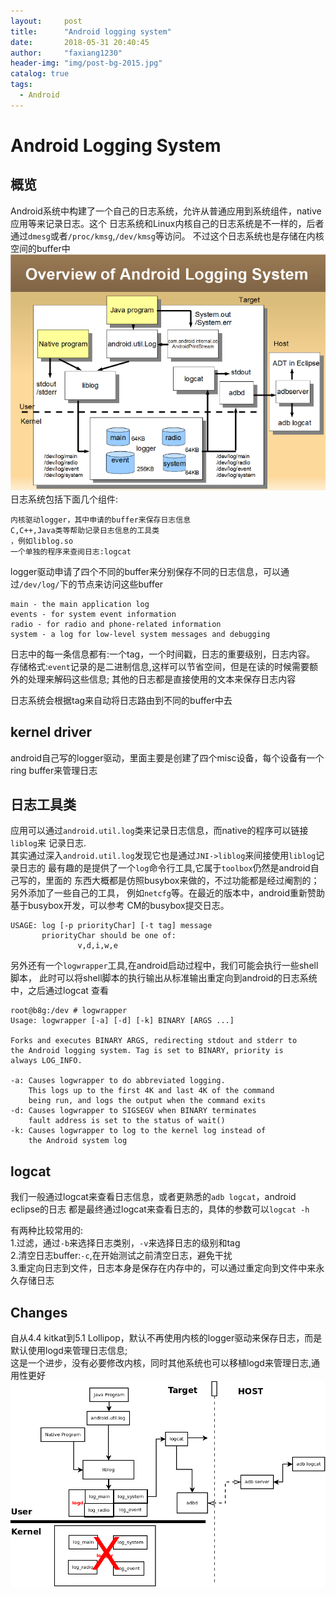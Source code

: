 ```yaml
---
layout:     post
title:      "Android logging system"
date:       2018-05-31 20:40:45
author:     "faxiang1230"
header-img: "img/post-bg-2015.jpg"
catalog: true
tags:
  - Android
---
```

# Android Logging System
## 概览
Android系统中构建了一个自己的日志系统，允许从普通应用到系统组件，native应用等来记录日志。这个
日志系统和Linux内核自己的日志系统是不一样的，后者通过`dmesg`或者`/proc/kmsg`,`/dev/kmsg`等访问。
不过这个日志系统也是存储在内核空间的buffer中  
![image](/images/Android-logging-kmc-kobayashi.png)  
日志系统包括下面几个组件:
```
内核驱动logger，其中申请的buffer来保存日志信息
C,C++,Java类等帮助记录日志信息的工具类
，例如liblog.so
一个单独的程序来查阅日志:logcat
```
logger驱动申请了四个不同的buffer来分别保存不同的日志信息，可以通过`/dev/log/`下的节点来访问这些buffer
```
main - the main application log
events - for system event information
radio - for radio and phone-related information
system - a log for low-level system messages and debugging
```
日志中的每一条信息都有:一个tag，一个时间戳，日志的重要级别，日志内容。  
存储格式:`event`记录的是二进制信息,这样可以节省空间，但是在读的时候需要额外的处理来解码这些信息;
其他的日志都是直接使用的文本来保存日志内容

日志系统会根据tag来自动将日志路由到不同的buffer中去  
## kernel driver
android自己写的logger驱动，里面主要是创建了四个misc设备，每个设备有一个ring buffer来管理日志
## 日志工具类
应用可以通过`android.util.log`类来记录日志信息，而native的程序可以链接`liblog`来
记录日志.  
其实通过深入`android.util.log`发现它也是通过`JNI->liblog`来间接使用`liblog`记录日志的
最有趣的是提供了一个`log`命令行工具,它属于`toolbox`仍然是android自己写的，里面的
东西大概都是仿照busybox来做的，不过功能都是经过阉割的；另外添加了一些自己的工具，
例如`netcfg`等。在最近的版本中，android重新赞助基于busybox开发，可以参考
CM的busybox提交日志。
```
USAGE: log [-p priorityChar] [-t tag] message
       priorityChar should be one of:
               v,d,i,w,e
```
另外还有一个`logwrapper`工具,在android启动过程中，我们可能会执行一些shell脚本，
此时可以将shell脚本的执行输出从标准输出重定向到android的日志系统中，之后通过logcat
查看
```
root@b8g:/dev # logwrapper                                            
Usage: logwrapper [-a] [-d] [-k] BINARY [ARGS ...]

Forks and executes BINARY ARGS, redirecting stdout and stderr to
the Android logging system. Tag is set to BINARY, priority is
always LOG_INFO.

-a: Causes logwrapper to do abbreviated logging.
    This logs up to the first 4K and last 4K of the command
    being run, and logs the output when the command exits
-d: Causes logwrapper to SIGSEGV when BINARY terminates
    fault address is set to the status of wait()
-k: Causes logwrapper to log to the kernel log instead of
    the Android system log
```
## logcat
我们一般通过logcat来查看日志信息，或者更熟悉的`adb logcat`，android eclipse的日志
都是最终通过logcat来查看日志的，具体的参数可以`logcat -h`

有两种比较常用的:  
1.过滤，通过`-b`来选择日志类别，`-v`来选择日志的级别和tag  
2.清空日志buffer:`-c`,在开始测试之前清空日志，避免干扰  
3.重定向日志到文件，日志本身是保存在内存中的，可以通过重定向到文件中来永久存储日志  
## Changes
自从4.4 kitkat到5.1 Lollipop，默认不再使用内核的logger驱动来保存日志，而是默认使用logd来管理日志信息;  
这是一个进步，没有必要修改内核，同时其他系统也可以移植logd来管理日志,通用性更好  
![image](/images/lollipop-logd.bmp)
